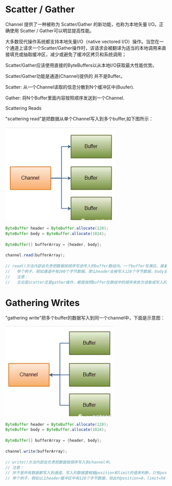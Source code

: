 # Scatter / Gather

Channel 提供了一种被称为 Scatter/Gather 的新功能，也称为本地矢量 I/O。正确使用 Scatter / Gather可以明显提高性能。

大多数现代操作系统都支持本地矢量I/O（native vectored I/O）操作。当您在一个通道上请求一个Scatter/Gather操作时，该请求会被翻译为适当的本地调用来直接填充或抽取缓冲区，减少或避免了缓冲区拷贝和系统调用；

Scatter/Gather应该使用直接的ByteBuffers以从本地I/O获取最大性能优势。

Scatter/Gather功能是通道(Channel)提供的 并不是Buffer。

Scatter: 从一个Channel读取的信息分散到N个缓冲区中(Buufer).

Gather: 将N个Buffer里面内容按照顺序发送到一个Channel.

Scattering Reads

"scattering read"是把数据从单个Channel写入到多个buffer,如下图所示：

![](ScatterReads.png)

```java
ByteBuffer header = ByteBuffer.allocate(128);
ByteBuffer body = ByteBuffer.allocate(1024);

ByteBuffer[] bufferArray = {header, body};

channel.read(bufferArray);

// read()方法内部会负责把数据按顺序写进传入的buffer数组内。一个buffer写满后，接着写到下一个buffer中。
//   举个例子，假如通道中有200个字节数据，那么header会被写入128个字节数据，body会被写入72个字节数据；
//   注意：
//   无论是scatter还是gather操作，都是按照buffer在数组中的顺序来依次读取或写入的；
```

# Gathering Writes

"gathering write"把多个buffer的数据写入到同一个channel中，下面是示意图：

![](GatheringWrites.png)

```java
ByteBuffer header = ByteBuffer.allocate(128);
ByteBuffer body = ByteBuffer.allocate(1024);

ByteBuffer[] bufferArray = {header, body};

channel.write(bufferArray);

// write()方法内部会负责把数据按顺序写入到channel中。
// 注意：
// 并不是所有数据都写入到通道，写入的数据要根据position和limit的值来判断，只有position和limit之间的数据才会被写入；
// 举个例子，假如以上header缓冲区中有128个字节数据，但此时position=0，limit=58；那么只有下标索引为0-57的数据才会被写入到通道中。
```

